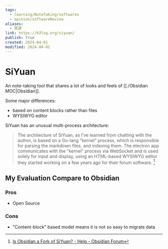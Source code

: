 ```yaml
---
tags:
  - learning/NoteTaking/softwares
  - opinion/softwareReview
aliases:
  - 思源
link: https://b3log.org/siyuan/
publish: true
created: 2024-04-01
modified: 2024-04-01
---
```

# SiYuan

An note-taking tool that shares a lot of looks and feels of [[./Obsidian MOC|Obsidian]]. 

Some major differences:
- based on content blocks rather than files
- WYSIWYG editor

SiYuan has an unusual multi-process architecture:
> The architecture of SiYuan, as I’ve learned from chatting with the author, is based on a Go-lang “kernel” process, which is responsible for parsing the markdown files, and indexing them. The electron app communicates with the “kernel” process via WebSocket and is used solely for input and display, using an HTML-based WYSIWYG editor they started working on a few years ago for their forum software. [^1]

## My Evaluation Compare to Obsidian
### Pros
- Open Source

### Cons
- "Content-block" based model means it is not so easy to migrate data

[^1]: [Is Obsidian a Fork of SiYuan? - Help - Obsidian Forum](https://forum.obsidian.md/t/is-obsidian-a-fork-of-siyuan/12157/3)